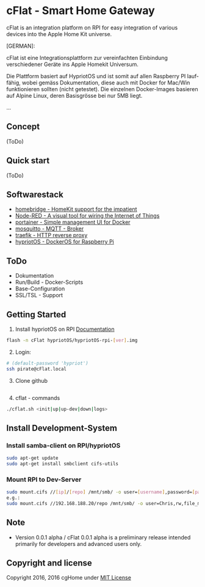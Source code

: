 # cFlat - Smart Home Gateway

cFlat is an integration platform on RPI for easy integration of various devices into the Apple Home Kit universe.

[GERMAN]:

cFlat ist eine Integrationsplattform zur vereinfachten Einbindung verschiedener Geräte ins Apple Homekit Universum.

Die Plattform basiert auf HypriotOS und ist somit auf allen Raspberry PI lauf­fä­hig, wobei gemäss Dokumentation, diese auch mit Docker for Mac/Win funktionieren sollten (nicht getestet). Die einzelnen Docker-Images basieren auf Alpine Linux, deren Basisgrösse bei nur 5MB liegt.

...

## Concept

(ToDo)

## Quick start

(ToDo)

## Softwarestack

- [homebridge - HomeKit support for the impatient](https://github.com/nfarina/homebridge/)
- [Node-RED - A visual tool for wiring the Internet of Things](http://nodered.org/)
- [portainer - Simple management UI for Docker](http://portainer.io/)
- [mosquitto - MQTT - Broker](https://mosquitto.org/)
- [traefik - HTTP reverse proxy](https://traefik.io/)
- [hypriotOS - DockerOS for Raspberry Pi](https://github.com/hypriot/image-builder-rpi/releases/tag/v1.0.0)

## ToDo

- Dokumentation
- Run/Build - Docker-Scripts
- Base-Configuration
- SSL/TSL - Support

## Getting Started

1. Install hypriotOS on RPI [Documentation](http://blog.hypriot.com/post/releasing-HypriotOS-1-0/)

```sh
flash -n cFlat hypriotOS/hypriotOS-rpi-[ver].img
```

2. Login:

```sh
# (default-password 'hypriot')
ssh pirate@cFlat.local
```

3. Clone github

```sh
```

4. cflat - commands

```sh
./cflat.sh <init|up|up-dev|down|logs>
```

## Install Development-System

### Install samba-client on RPI/hypriotOS

```sh
sudo apt-get update
sudo apt-get install smbclient cifs-utils
```

### Mount RPI to Dev-Server

```sh
sudo mount.cifs //[ip]/[repo] /mnt/smb/ -o user=[username],password=[password],rw,file_mode=0777,dir_mode=0777
e.g.: 
sudo mount.cifs //192.168.188.20/repo /mnt/smb/ -o user=Chris,rw,file_mode=0777,dir_mode=0777
```

## Note 

- Version 0.0.1 alpha / cFlat 0.0.1 alpha is a preliminary release intended primarily for developers and advanced users only.

## Copyright and license

Copyright 2016, 2016 cgHome under [MIT License](LICENSE)